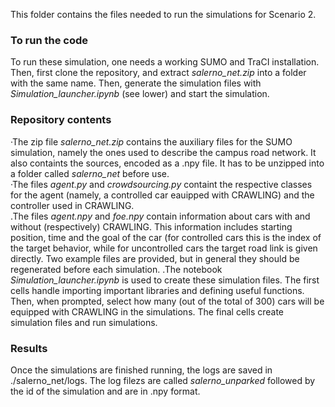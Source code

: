 This folder contains the files needed to run the simulations for Scenario $2$.

### To run the code
To run these simulation, one needs a working SUMO and TraCI installation. Then, first clone the repository, and extract _salerno\_net.zip_ into a folder with the same name. Then, generate the simulation files with _Simulation\_launcher.ipynb_ (see lower) and start the simulation.

### Repository contents
·The zip file _salerno\_net.zip_ contains the auxiliary files for the SUMO simulation, namely the ones used to describe the campus road network. It also containts the sources, encoded as a .npy file. It has to be unzipped into a folder called _salerno\_net_ before use.\
·The files _agent.py_ and _crowdsourcing.py_ containt the respective classes for the agent (namely, a controlled car eauipped with CRAWLING) and the controller used in CRAWLING.\
.The files _agent.npy_ and _foe.npy_ contain information about cars with and without (respectively) CRAWLING. This information includes starting position, time and the goal of the car (for controlled cars this is the index of the target behavior, while for uncontrolled cars the target road link is given directly. Two example files are provided, but in general they should be regenerated before each simulation.
.The notebook _Simulation\_launcher.ipynb_ is used to create these simulation files. The first cells handle importing important libraries and defining useful functions. Then, when prompted, select how many (out of the total of $300$) cars will be equipped with CRAWLING in the simulations. The final cells create simulation files and run simulations.

### Results
Once the simulations are finished running, the logs are saved in ./salerno\_net/logs. The log filezs are called _salerno\_unparked_ followed by the id of the simulation and are in .npy format.
